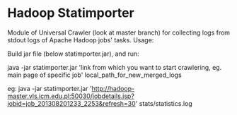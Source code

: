 Hadoop Statimporter
=======

Module of Universal Crawler (look at master branch) for collecting logs from stdout logs of Apache Hadoop jobs' tasks.
Usage:

Build jar file (below statimporter.jar), and run:

java -jar statimporter.jar 'link from which you want to start crawlering, eg. main page of specific job' local_path_for_new_merged_logs

eg:
java -jar statimporter.jar 'http://hadoop-master.vls.icm.edu.pl:50030/jobdetails.jsp?jobid=job_201308201233_2253&refresh=30' stats/statistics.log
